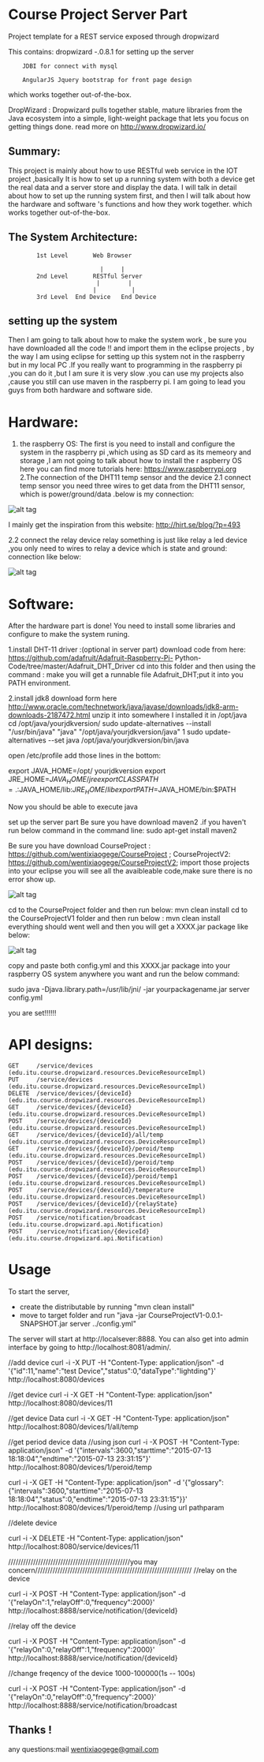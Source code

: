 Course Project Server Part 
========================

Project template for a REST service exposed through dropwizard 

This contains:
        dropwizard -.0.8.1 for setting up the server 
        
        JDBI for connect with mysql 
        
        AngularJS Jquery bootstrap for front page design 

which works together out-of-the-box.


DropWizard :
  Dropwizard pulls together stable, mature libraries from the Java ecosystem into a simple, light-weight package that lets you focus on getting things done. read more on http://www.dropwizard.io/


Summary:
------------------------

This project is mainly about how to use RESTful web service in the IOT project ,basically It is how to set up a running system with both a device get the real data and a  server store and display the data. I will talk in detail about how to set up the running system first, and then I will talk about how the hardware and software 's functions and how they work together. which works together out-of-the-box.

The System Architecture:
------------------------

              
            1st Level       Web Browser 
     
                              |     |
            2nd Level       RESTful Server
                             |        |
                            |          |
            3rd Level  End Device   End Device


setting up the system 
------------------------
Then I am going to talk about how to make the system work , be sure you have downloaded all the code  !! and import them in the eclipse projects , by the way I am using eclipse for setting up this system not in the raspberry but in my local PC .If you really want to programming in the raspberry pi ,you can do it ,but I am sure it is very slow .you can use my projects also ,cause you still can use maven in the raspberry pi. I am going to lead you guys from both hardware and software side.

Hardware:
===============

1. the raspberry OS:
	The first is you need to install and configure the system in the raspberry pi ,which using as SD card as its memeory and storage ,I am 		not going to talk about how to install the r aspberry OS here you can find more tutorials here: https://www.raspberrypi.org
2.The connection of the DHT11 temp sensor and the device 
	2.1 connect temp sensor
	you need three wires to get data from the DHT11 sensor, which is power/ground/data .below is my connection:
                              
![alt tag](https://github.com/wentixiaogege/CourseProjectEndDevice/blob/master/readme_img/temp_connection.png)                                                          













I mainly get the inspiration from this website: http://hirt.se/blog/?p=493









   2.2 connect the relay device
       relay something is just like relay a led device ,you only need to wires to relay a device which is state and ground: connection like below:
             
![alt tag](https://github.com/wentixiaogege/CourseProjectEndDevice/blob/master/readme_img/relay_connection.png)   










 


  

 
Software:
===============

After the hardware part is done! You need to install some libraries and configure to make the system runing.

1.install DHT-11 driver :(optional in server part)
	download code from here:   https://github.com/adafruit/Adafruit-Raspberry-Pi- Python-Code/tree/master/Adafruit_DHT_Driver 
	cd into this folder and then using the command  : make 
	you will get a runnable file Adafruit_DHT;put it into you PATH environment.
 
2.install jdk8
	download  form here http://www.oracle.com/technetwork/java/javase/downloads/jdk8-arm-downloads-2187472.html
	unzip it into somewhere I installed it in /opt/java 
	cd /opt/java/yourjdkversion/
	sudo update-alternatives --install "/usr/bin/java" "java" "/opt/java/yourjdkversion/java" 1
	sudo update-alternatives --set java /opt/java/yourjdkversion/bin/java

   open /etc/profile add those lines in the bottom:


   export JAVA_HOME=/opt/ yourjdkversion
   export JRE_HOME=$JAVA_HOME/jre 
   export CLASSPATH=.:$JAVA_HOME/lib:$JRE_HOME/lib 
   export PATH=$JAVA_HOME/bin:$PATH 


  Now you should be able to execute java


set up the server part 
   	Be sure you have download maven2 .if you haven't run below command in the  command line:
                sudo apt-get install maven2
                
   Be sure you have download 
        CourseProject : https://github.com/wentixiaogege/CourseProject   ;
		CourseProjectV2: https://github.com/wentixiaogege/CourseProjectV2;
	    import those projects into your eclipse you will see all the avaibleable code,make sure there is no error show up.

![alt tag](https://github.com/wentixiaogege/CourseProjectEndDevice/blob/master/readme_img/eclipse_server_init.png)      



   cd to the CourseProject folder and then run below:
		mvn clean install 
   cd to the CourseProjectV1 folder and then run below :
		mvn clean install 
   everything should went well and then you will get a XXXX.jar package like below:
   
   
![alt tag](https://github.com/wentixiaogege/CourseProjectEndDevice/blob/master/readme_img/eclipse_server_compiled.png)   

copy and paste both config.yml and this XXXX.jar package into your raspberry OS system anywhere you want and run the below command:


sudo java -Djava.library.path=/usr/lib/jni/ -jar yourpackagename.jar server config.yml



you are set!!!!!!






API designs:
============

	GET     /service/devices (edu.itu.course.dropwizard.resources.DeviceResourceImpl)
    PUT     /service/devices (edu.itu.course.dropwizard.resources.DeviceResourceImpl)
    DELETE  /service/devices/{deviceId} (edu.itu.course.dropwizard.resources.DeviceResourceImpl)
    GET     /service/devices/{deviceId} (edu.itu.course.dropwizard.resources.DeviceResourceImpl)
    POST    /service/devices/{deviceId} (edu.itu.course.dropwizard.resources.DeviceResourceImpl)
    GET     /service/devices/{deviceId}/all/temp (edu.itu.course.dropwizard.resources.DeviceResourceImpl)
    GET     /service/devices/{deviceId}/peroid/temp (edu.itu.course.dropwizard.resources.DeviceResourceImpl)
    POST    /service/devices/{deviceId}/peroid/temp (edu.itu.course.dropwizard.resources.DeviceResourceImpl)
    POST    /service/devices/{deviceId}/peroid/temp1 (edu.itu.course.dropwizard.resources.DeviceResourceImpl)
    POST    /service/devices/{deviceId}/temperature (edu.itu.course.dropwizard.resources.DeviceResourceImpl)
    POST    /service/devices/{deviceId}/{relayState} (edu.itu.course.dropwizard.resources.DeviceResourceImpl)
    POST    /service/notification/broadcast (edu.itu.course.dropwizard.api.Notification)
    POST    /service/notification/{deviceId} (edu.itu.course.dropwizard.api.Notification)



Usage
=====

To start the server,

- create the distributable by running "mvn clean install"
- move to target folder and run "java -jar CourseProjectV1-0.0.1-SNAPSHOT.jar server ../config.yml"

The server will start at http://localsever:8888. You can also get into admin interface by going to http://localhost:8081/admin/.

//add device
curl -i -X PUT -H "Content-Type: application/json" -d '{"id":11,"name":"test Device","status":0,"dataType":"lightding"}' http://localhost:8080/devices

//get device
curl -i -X GET -H "Content-Type: application/json"  http://localhost:8080/devices/11

//get device Data 
curl -i -X GET -H "Content-Type: application/json"  http://localhost:8080/devices/1/all/temp

//get period device data
//using json 
curl -i -X POST -H "Content-Type: application/json" -d '{"intervals":3600,"starttime":"2015-07-13 18:18:04","endtime":"2015-07-13 23:31:15"}' http://localhost:8080/devices/1/peroid/temp

curl -i -X GET -H "Content-Type: application/json" -d '{"glossary":{"intervals":3600,"starttime":"2015-07-13 18:18:04","status":0,"endtime":"2015-07-13 23:31:15"}}' http://localhost:8080/devices/1/peroid/temp
//using url pathparam

//delete device

curl -i -X DELETE -H "Content-Type: application/json"  http://localhost:8080/service/devices/11


/////////////////////////////////////////////////you may concern///////////////////////////////////////////////////////////////
//relay on the device

curl -i -X POST -H "Content-Type: application/json" -d '{"relayOn":1,"relayOff":0,"frequency":2000}' http://localhost:8888/service/notification/{deviceId}

//relay off the device

curl -i -X POST -H "Content-Type: application/json" -d '{"relayOn":0,"relayOff":1,"frequency":2000}' http://localhost:8888/service/notification/{deviceId}

//change freqency of the device 1000-100000(1s -- 100s)

curl -i -X POST -H "Content-Type: application/json" -d '{"relayOn":0,"relayOff":0,"frequency":2000}' http://localhost:8888/service/notification/broadcast


Thanks !
-----------------------------------------
any questions:mail wentixiaogege@gmail.com 
	 